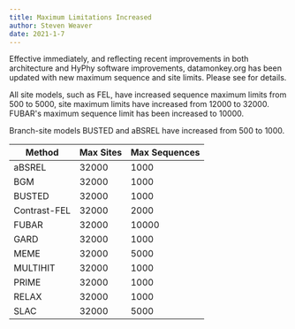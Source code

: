 ```yaml
---
title: Maximum Limitations Increased
author: Steven Weaver
date: 2021-1-7
---
```


Effective immediately, and reflecting recent improvements in both architecture
and HyPhy software improvements, datamonkey.org has been updated with new
maximum sequence and site limits. Please see for details. 

All site models, such as FEL, have increased sequence maximum limits from 500 to
5000, site maximum limits have increased from 12000 to 32000. FUBAR's maximum
sequence limit has been increased to 10000.

Branch-site models BUSTED and aBSREL have increased from 500 to 1000.


| Method       | Max Sites | Max Sequences |
|--------------|-----------|---------------|
| aBSREL       | 32000     | 1000          |
| BGM          | 32000     | 1000          |
| BUSTED       | 32000     | 1000          |
| Contrast-FEL | 32000     | 2000          |
| FUBAR        | 32000     | 10000         |
| GARD         | 32000     | 1000          |
| MEME         | 32000     | 5000          |
| MULTIHIT     | 32000     | 1000          |
| PRIME        | 32000     | 1000          |
| RELAX        | 32000     | 1000          |
| SLAC         | 32000     | 5000          |
